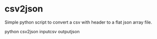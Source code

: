 csv2json
========

Simple python script to convert a csv with header to a flat json array file.

python csv2json inputcsv outputjson